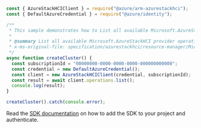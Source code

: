 ```javascript
const { AzureStackHCIClient } = require("@azure/arm-azurestackhci");
const { DefaultAzureCredential } = require("@azure/identity");

/**
 * This sample demonstrates how to List all available Microsoft.AzureStackHCI provider operations
 *
 * @summary List all available Microsoft.AzureStackHCI provider operations
 * x-ms-original-file: specification/azurestackhci/resource-manager/Microsoft.AzureStackHCI/stable/2022-05-01/examples/ListOperations.json
 */
async function createCluster() {
  const subscriptionId = "00000000-0000-0000-0000-000000000000";
  const credential = new DefaultAzureCredential();
  const client = new AzureStackHCIClient(credential, subscriptionId);
  const result = await client.operations.list();
  console.log(result);
}

createCluster().catch(console.error);
```

Read the [SDK documentation](https://github.com/Azure/azure-sdk-for-js/blob/%40azure%2Farm-azurestackhci_3.0.0/sdk/azurestackhci/arm-azurestackhci/README.md) on how to add the SDK to your project and authenticate.
